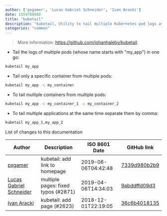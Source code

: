 ```yaml
---
author: ['pxgamer', 'Lucas Gabriel Schneider', 'Ivan Aracki']
date: 1559788968
title: "kubetail"
description: "kubetail, Utility to tail multiple Kubernetes pod logs at the same time."
categories: "common"
---
```

> More information: <https://github.com/johanhaleby/kubetail>.

- Tail the logs of multiple pods (whose name starts with "my_app") in one go:

```bash
kubetail my_app
```

- Tail only a specific container from multiple pods:

```bash
kubetail my_app -c my_container
```

- To tail multiple containers from multiple pods:

```bash
kubetail my_app -c my_container_1 -c my_container_2
```

- To tail multiple applications at the same time separate them by comma:

```bash
kubetail my_app_1,my_app_2
```
List of changes to this documentation


Author | Description | ISO 8601 Date | GitHub link
------|-----|-----|-----
[pxgamer](mailto:owzie123@gmail.com) | kubetail: add link to homepage | 2019-06-06T04:42:48 | [7339d980b2b9](https://github.com/tldr-pages/tldr/commit/7339d980b2b94e88f5479f6c83ad44ef521feaa3)
[Lucas Gabriel Schneider](mailto:casdpa@gmail.com) | multiple pages: fixed typos (#2871) | 2019-04-06T14:34:03 | [9abddffd09d3](https://github.com/tldr-pages/tldr/commit/9abddffd09d33dba8c1e022085f7aa4e7ca6ce1b)
[Ivan Aracki](mailto:aracki.ivan@gmail.com) | kubetail: add page (#2623) | 2018-12-01T22:19:05 | [36c6b4018135](https://github.com/tldr-pages/tldr/commit/36c6b4018135b7996364854071cfa294ffc298ea)

